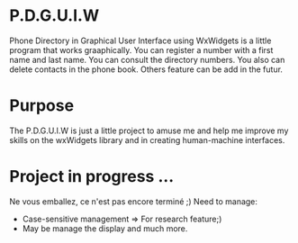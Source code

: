 # P.D.G.U.I.W
Phone Directory in Graphical User Interface using WxWidgets is a little program that works graaphically.
You can register a number with a first name and last name.
You can consult the directory numbers.
You also can delete contacts in the phone book.
Others feature can be add in the futur.

# Purpose
The P.D.G.U.I.W is just a little project to amuse me and help me improve my skills on the wxWidgets library and in creating human-machine interfaces.

# Project in progress ...
Ne vous emballez, ce n'est pas encore terminé ;)
Need to manage:
* Case-sensitive management => For research feature;)
* May be manage the display and much more.

